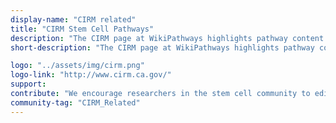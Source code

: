 ```yaml
---
display-name: "CIRM related"
title: "CIRM Stem Cell Pathways"
description: "The CIRM page at WikiPathways highlights pathway content contributed and maintained by the stem cell research community. The [California Institute for Regenerative Medicine](http://www.cirm.ca.gov/) was created in 2004 by the passage of Proposition 71 with the express goal of speeding the generation of new stem cell-based therapies for disease. The agency funds stem cell research to California universities, not-for-profit research institutions, and for-profit organizations."
short-description: "The CIRM page at WikiPathways highlights pathway content contributed and maintained by the stem cell research community."

logo: "../assets/img/cirm.png"
logo-link: "http://www.cirm.ca.gov/"
support:
contribute: "We encourage researchers in the stem cell community to edit or annotate existing pathways or create new pathways. You can also recommend additional pathways to be included in the stem cell portal."
community-tag: "CIRM_Related"
---
```

